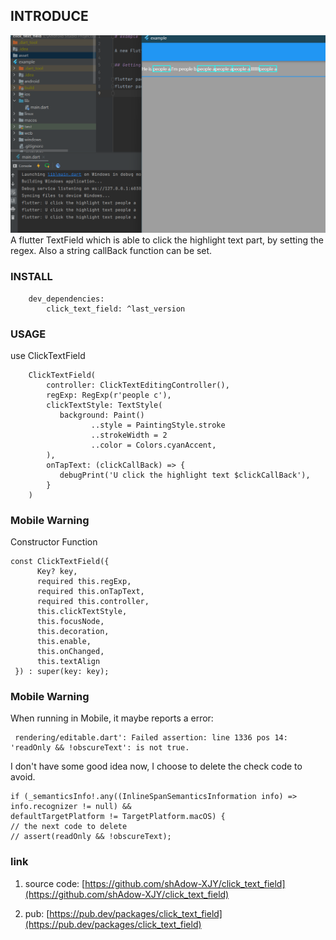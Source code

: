 ## INTRODUCE
 ![example](https://github.com/shAdow-XJY/click_text_field/blob/master/asset/example.png)
 A flutter TextField which is able to click the highlight text part, by setting the regex.
 Also a string callBack function can be set.

### INSTALL

```
    dev_dependencies:
        click_text_field: ^last_version
```

### USAGE
use ClickTextField
```
    ClickTextField(
        controller: ClickTextEditingController(),
        regExp: RegExp(r'people c'),
        clickTextStyle: TextStyle(
           background: Paint()
                  ..style = PaintingStyle.stroke
                  ..strokeWidth = 2
                  ..color = Colors.cyanAccent,
        ),
        onTapText: (clickCallBack) => {
           debugPrint('U click the highlight text $clickCallBack'),
        }
    )
```

### Mobile Warning
Constructor Function
```
const ClickTextField({
      Key? key,
      required this.regExp,
      required this.onTapText,
      required this.controller,
      this.clickTextStyle,
      this.focusNode,
      this.decoration,
      this.enable,
      this.onChanged,
      this.textAlign
 }) : super(key: key);
```

### Mobile Warning
When running in Mobile, it maybe reports a error:
```
 rendering/editable.dart': Failed assertion: line 1336 pos 14: 'readOnly && !obscureText': is not true.
```
I don't have some good idea now, I choose to delete the check code to avoid.
```
if (_semanticsInfo!.any((InlineSpanSemanticsInformation info) => info.recognizer != null) &&
defaultTargetPlatform != TargetPlatform.macOS) {
// the next code to delete
// assert(readOnly && !obscureText);
```

### link
1. source code: [https://github.com/shAdow-XJY/click_text_field](https://github.com/shAdow-XJY/click_text_field)

2. pub: [https://pub.dev/packages/click_text_field](https://pub.dev/packages/click_text_field)
